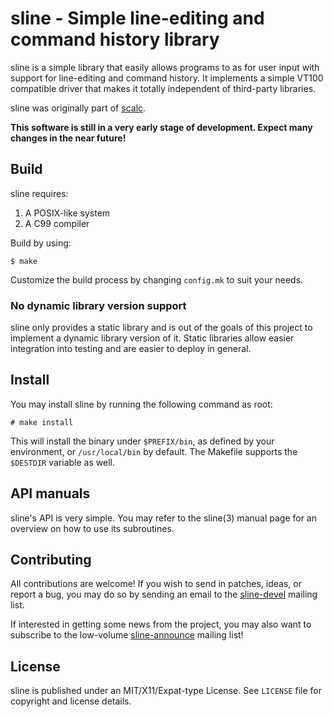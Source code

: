 # sline - Simple line-editing and command history library

sline is a simple library that easily allows programs to as for user input 
with support for line-editing and command history. It implements a simple
VT100 compatible driver that makes it totally independent of third-party 
libraries.

sline was originally part of [scalc](https://sr.ht/~arivigo/scalc).

**This software is still in a very early stage of development. Expect many
changes in the near future!**

## Build

sline requires:

1. A POSIX-like system
2. A C99 compiler

Build by using:

```
$ make
```

Customize the build process by changing ``config.mk`` to suit your needs.

### No dynamic library version support

sline only provides a static library and is out of the goals of this project to
implement a dynamic library version of it. Static libraries allow easier
integration into testing and are easier to deploy in general.

## Install

You may install sline by running the following command as root:

```
# make install
```

This will install the binary under ``$PREFIX/bin``, as defined by your
environment, or ``/usr/local/bin`` by default. The Makefile supports the
``$DESTDIR`` variable as well.

## API manuals

sline's API is very simple. You may refer to the sline(3) manual page for an
overview on how to use its subroutines. 

## Contributing

All contributions are welcome! If you wish to send in patches, ideas, or report
a bug, you may do so by sending an email to the
[sline-devel](https://lists.sr.ht/~arivigo/sline-devel) mailing list.

If interested in getting some news from the project, you may also want to
subscribe to the low-volume
[sline-announce](https://lists.sr.ht/~arivigo/sline-announce) mailing list!

## License

sline is published under an MIT/X11/Expat-type License. See ``LICENSE`` file
for copyright and license details.
